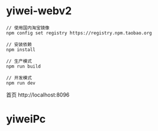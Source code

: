 # yiwei-webv2

```
// 使用国内淘宝镜像
npm config set registry https://registry.npm.taobao.org

// 安装依赖
npm install

// 生产模式
npm run build

// 开发模式
npm run dev
```

首页
http://localhost:8096


# yiweiPc
